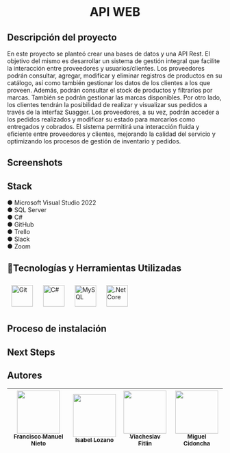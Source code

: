 <h1 align=center>API WEB</h1>

## Descripción del proyecto

En este proyecto se planteó crear una bases de datos y una API Rest. El objetivo del mismo es desarrollar un sistema de gestión integral que facilite la interacción entre proveedores y usuarios/clientes. Los proveedores podrán consultar, agregar, modificar y eliminar registros de productos en su catálogo, así como también gestionar los datos de los clientes a los que proveen. Además, podrán consultar el stock de productos y filtrarlos por marcas. También se podrán gestionar las marcas disponibles. Por otro lado, los clientes tendrán la posibilidad de realizar y visualizar sus pedidos a través de la interfaz Suagger. Los proveedores, a su vez, podrán acceder a los pedidos realizados y modificar su estado para marcarlos como entregados y cobrados. El sistema permitirá una interacción fluida y eficiente entre proveedores y clientes, mejorando la calidad del servicio y optimizando los procesos de gestión de inventario y pedidos.

## Screenshots


## Stack
● Microsoft Visual Studio 2022 <br>
● SQL Server <br>
● C# <br>
● GitHub <br>
● Trello <br>
● Slack <br>
● Zoom

## :hammer:Tecnologías y Herramientas Utilizadas
<div>  
<a href="https://github.com/" target="_blank"><img style="margin: 10px" src="https://profilinator.rishav.dev/skills-assets/git-scm-icon.svg" alt="Git" height="50" /></a>  
<a href="https://docs.microsoft.com/en-us/dotnet/csharp/" target="_blank"><img style="margin: 10px" src="https://profilinator.rishav.dev/skills-assets/csharp-original.svg" alt="C#" height="50" /></a>  
<a href="https://www.mysql.com/" target="_blank"><img style="margin: 10px" src="https://profilinator.rishav.dev/skills-assets/mysql-original-wordmark.svg" alt="MySQL" height="50" /></a>  
<a href="https://dotnet.microsoft.com/download" target="_blank"><img style="margin: 10px" src="https://profilinator.rishav.dev/skills-assets/dotnetcore.png" alt=".Net Core" height="50" /></a>  
</div>

## Proceso de instalación

## Next Steps

## Autores

| [<img src="https://avatars.githubusercontent.com/u/132567624?v=4" width=100><br><sub>Francisco Manuel Nieto</sub>](https://github.com/franciscomanuelnietogarcia) | [<img src="https://avatars.githubusercontent.com/u/133955831?v=4" width=100><br><sub>Isabel Lozano</sub>](https://github.com/isabellozano37) | [<img src="https://avatars.githubusercontent.com/u/132560447?v=4" width=100><br><sub>Viacheslav Fitlin</sub>](https://github.com/Slavafit) | [<img src="https://avatars.githubusercontent.com/u/132567398?v=4" width=100><br><sub>Miguel Cidoncha</sub>](https://github.com/miguelcidoncha) |
| :---: | :---: | :---: | :---: |

